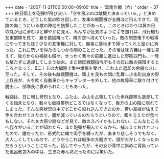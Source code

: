 +++
date = '2007-11-21T00:00:00+09:00'
title = '雲南作戦（六）'
order = 37
+++
終日頭上を砲弾が飛び交い、｢空を飛ぶのは敵機と決まっている。」と決めているとき、どうした風の吹き回しか、友軍の戦闘機が五機ほど飛んできて、龍陵の向こうにいる敵の陣地を銃撃したことがあった。このときばかりは翼の日の丸が目に滲むほど鮮やかに見え、みんなが狂気のように手を振れば、飛行機も友軍部隊を見て、翼を数回降って、南の空へ消えていった。敵の制空権下の戦場にやってきた残り少なの友軍機に対して、無事に基地まで帰ってくれと密かに祈った。これに勢いを得たのもつかの間のことだった。その後は味方機は一機も見えず、後方からの補給も細々、せっかく我々の前面に進出した野砲四門も、一発も撃たずに退却してしまう始末。また師団戦闘指令所もその日に敵の探知するところとなって、B二十五の大編隊で集中爆撃を受け、これまた退却の余儀なきに至った。そして、その後も敵戦闘機は、頭上を我もの顔に乱舞し小出町出身の野上兵長が、火を吹く自動車からキャブレターを外して、他の故障車に取り付けて脱出し、部隊長に褒められたこともあった。

戦闘は、日に増し苛烈となり、ふた山、み山を占領していた歩兵部隊も退却してくる始末となり、我々も仮縫帯所どころではなくなって、後方の山の陰に隠れてしまった。そんな悪状況の中でどこから紛れ込んできたのか、若い農婦が怯えて手を合わせてきたので、腹が減っているのだろうというので、飯を与えたが食べもしない。それを大原少尉などが見て、敵のスパイかもしれない、こんなところへ我々がいることが知れたら、また砲弾が飛んでくるから、捕まえておけといったので、誰だったか、形式的に縄で両手を縛ったが、あまり悲しそうでもなく、大人しくしているので、どうやらこれは戦争の大騒ぎで、頭がおかしくなったのだろうということになった。話してやったが、その女が背中に斜めに背負っていた風呂敷包みの中は、生きた赤ん坊だったのには驚いた。
